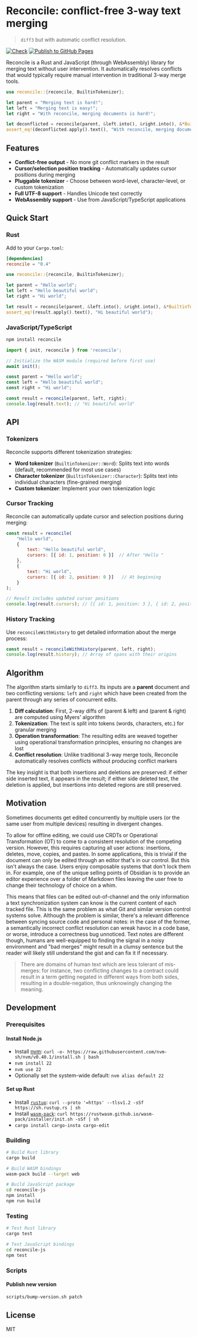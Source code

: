 # Reconcile: conflict-free 3-way text merging

> `diff3` but with automatic conflict resolution.

[![Check](https://github.com/schmelczer/reconcile/actions/workflows/check.yml/badge.svg)](https://github.com/schmelczer/reconcile/actions/workflows/check.yml)
[![Publish to GitHub Pages](https://github.com/schmelczer/reconcile/actions/workflows/gh-pages.yml/badge.svg)](https://github.com/schmelczer/reconcile/actions/workflows/gh-pages.yml)

Reconcile is a Rust and JavaScript (through WebAssembly) library for merging text without user intervention. It automatically resolves conflicts that would typically require manual intervention in traditional 3-way merge tools.

```rust
use reconcile::{reconcile, BuiltinTokenizer};

let parent = "Merging text is hard!";
let left = "Merging text is easy!";
let right = "With reconcile, merging documents is hard!";

let deconflicted = reconcile(parent, &left.into(), &right.into(), &*BuiltinTokenizer::Word);
assert_eq!(deconflicted.apply().text(), "With reconcile, merging documents is easy!");
```

## Features

-   **Conflict-free output** - No more git conflict markers in the result
-   **Cursor/selection position tracking** - Automatically updates cursor positions during merging
-   **Pluggable tokenizer** - Choose between word-level, character-level, or custom tokenization
-   **Full UTF-8 support** - Handles Unicode text correctly
-   **WebAssembly support** - Use from JavaScript/TypeScript applications

## Quick Start

### Rust

Add to your `Cargo.toml`:
```toml
[dependencies]
reconcile = "0.4"
```

```rust
use reconcile::{reconcile, BuiltinTokenizer};

let parent = "Hello world";
let left = "Hello beautiful world";
let right = "Hi world";

let result = reconcile(parent, &left.into(), &right.into(), &*BuiltinTokenizer::Word);
assert_eq!(result.apply().text(), "Hi beautiful world");
```

### JavaScript/TypeScript

```bash
npm install reconcile
```

```javascript
import { init, reconcile } from 'reconcile';

// Initialize the WASM module (required before first use)
await init();

const parent = "Hello world";
const left = "Hello beautiful world";
const right = "Hi world";

const result = reconcile(parent, left, right);
console.log(result.text); // "Hi beautiful world"
```

## API

### Tokenizers

Reconcile supports different tokenization strategies:

- **Word tokenizer** (`BuiltinTokenizer::Word`): Splits text into words (default, recommended for most use cases)
- **Character tokenizer** (`BuiltinTokenizer::Character`): Splits text into individual characters (fine-grained merging)
- **Custom tokenizer**: Implement your own tokenization logic

### Cursor Tracking

Reconcile can automatically update cursor and selection positions during merging:

```javascript
const result = reconcile(
    "Hello world",
    {
        text: "Hello beautiful world",
        cursors: [{ id: 1, position: 6 }]  // After "Hello "
    },
    {
        text: "Hi world",
        cursors: [{ id: 2, position: 0 }]   // At beginning
    }
);

// Result includes updated cursor positions
console.log(result.cursors); // [{ id: 1, position: 3 }, { id: 2, position: 0 }]
```

### History Tracking

Use `reconcileWithHistory` to get detailed information about the merge process:

```javascript
const result = reconcileWithHistory(parent, left, right);
console.log(result.history); // Array of spans with their origins
```

## Algorithm

The algorithm starts similarly to `diff3`. Its inputs are a **parent** document and two conflicting versions: `left` and `right` which have been created from the parent through any series of concurrent edits.

1. **Diff calculation**: First, 2-way diffs of (parent & left) and (parent & right) are computed using Myers' algorithm
2. **Tokenization**: The text is split into tokens (words, characters, etc.) for granular merging
3. **Operation transformation**: The resulting edits are weaved together using operational transformation principles, ensuring no changes are lost
4. **Conflict resolution**: Unlike traditional 3-way merge tools, Reconcile automatically resolves conflicts without producing conflict markers

The key insight is that both insertions and deletions are preserved: if either side inserted text, it appears in the result; if either side deleted text, the deletion is applied, but insertions into deleted regions are still preserved.

## Motivation

Sometimes documents get edited concurrently by multiple users (or the same user from multiple devices) resulting in divergent changes.

To allow for offline editing, we could use CRDTs or Operational Transformation (OT) to come to a consistent resolution of the competing version. However, this requires capturing all user actions: insertions, deletes, move, copies, and pastes. In some applications, this is trivial if the document can only be edited through an editor that's in our control. But this isn't always the case. Users enjoy composable systems that don't lock them in. For example, one of the unique selling points of Obsidian is to provide an editor experience over a folder of Markdown files leaving the user free to change their technology of choice on a whim.

This means that files can be edited out-of-channel and the only information a text synchronization system can know is the current content of each tracked file. This is the same problem as what Git and similar version control systems solve. Although the problem is similar, there's a relevant difference between syncing source code and personal notes: in the case of the former, a semantically incorrect conflict resolution can wreak havoc in a code base, or worse, introduce a correctness bug unnoticed. Text notes are different though, humans are well-equipped to finding the signal in a noisy environment and "bad merges" might result in a clumsy sentence but the reader will likely still understand the gist and can fix it if necessary.

> There are domains of human text which are less tolerant of mis-merges: for instance, two conflicting changes to a contract could result in a term getting negated in different ways from both sides, resulting in a double-negation, thus unknowingly changing the meaning.

## Development

### Prerequisites

#### Install Node.js
-   Install [nvm](https://github.com/nvm-sh/nvm): `curl -o- https://raw.githubusercontent.com/nvm-sh/nvm/v0.40.1/install.sh | bash`
-   `nvm install 22`
-   `nvm use 22`
-   Optionally set the system-wide default: `nvm alias default 22`

#### Set up Rust
-   Install [`rustup`](https://rustup.rs): `curl --proto '=https' --tlsv1.2 -sSf https://sh.rustup.rs | sh`
-   Install [`wasm-pack`](https://rustwasm.github.io/wasm-pack/installer): `curl https://rustwasm.github.io/wasm-pack/installer/init.sh -sSf | sh`
-   `cargo install cargo-insta cargo-edit`

### Building

```bash
# Build Rust library
cargo build

# Build WASM bindings
wasm-pack build --target web

# Build JavaScript package
cd reconcile-js
npm install
npm run build
```

### Testing

```bash
# Test Rust library
cargo test

# Test JavaScript bindings
cd reconcile-js
npm test
```

### Scripts

#### Publish new version
```sh
scripts/bump-version.sh patch
```

## License

MIT
